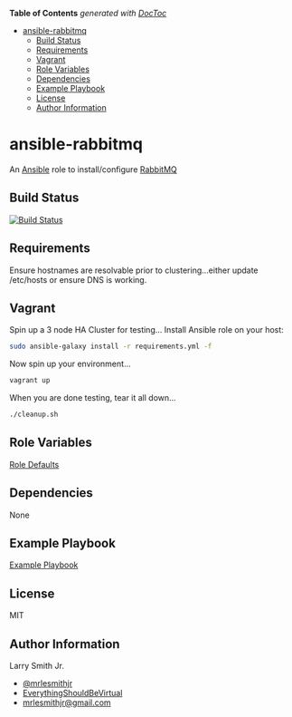 <!-- START doctoc generated TOC please keep comment here to allow auto update -->
<!-- DON'T EDIT THIS SECTION, INSTEAD RE-RUN doctoc TO UPDATE -->
**Table of Contents**  *generated with [DocToc](https://github.com/thlorenz/doctoc)*

- [ansible-rabbitmq](#ansible-rabbitmq)
  - [Build Status](#build-status)
  - [Requirements](#requirements)
  - [Vagrant](#vagrant)
  - [Role Variables](#role-variables)
  - [Dependencies](#dependencies)
  - [Example Playbook](#example-playbook)
  - [License](#license)
  - [Author Information](#author-information)

<!-- END doctoc generated TOC please keep comment here to allow auto update -->

# ansible-rabbitmq

An [Ansible](https://www.ansible.com) role to install/configure [RabbitMQ](https://www.rabbitmq.com/)

## Build Status

[![Build Status](https://travis-ci.org/mrlesmithjr/ansible-rabbitmq.svg?branch=master)](https://travis-ci.org/mrlesmithjr/ansible-rabbitmq)

## Requirements

Ensure hostnames are resolvable prior to clustering...either update /etc/hosts
or ensure DNS is working.

## Vagrant

Spin up a 3 node HA Cluster for testing...
Install Ansible role on your host:

```bash
sudo ansible-galaxy install -r requirements.yml -f
```

Now spin up your environment...

```bash
vagrant up
```

When you are done testing, tear it all down...

```bash
./cleanup.sh
```

## Role Variables

[Role Defaults](./defaults/main.yml)

## Dependencies

None

## Example Playbook

[Example Playbook](./playbook.yml)

## License

MIT

## Author Information

Larry Smith Jr.

- [@mrlesmithjr](https://www.twitter.com/mrlesmithjr)
- [EverythingShouldBeVirtual](http://everythingshouldbevirtual.com)
- [mrlesmithjr@gmail.com](mailto:mrlesmithjr@gmail.com)
